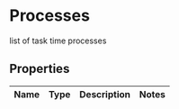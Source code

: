 

# Processes

list of task time processes

## Properties

| Name | Type | Description | Notes |
|------------ | ------------- | ------------- | -------------|



